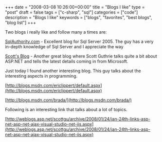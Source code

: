 +++
date = "2008-03-08 10:26:00+00:00"
title = "Blogs I like"
type = "post"
draft = false
tags = ["c-sharp", "sql"]
categories = ["code"]
description = "Blogs I like"
keywords = ["blogs", "favorites", "best blogs", "blog list"]
+++

Two blogs i really like and follow many a times are:





[SqlAuthority.com](SqlAuthority.com) - Excellent blog for Sql Server 2005. The guy has a very in-depth knowledge of Sql Server and I appreciate the way



[Scott's Blog](http://weblogs.asp.net/scottgu) - Another great blog where Scott Guthrie talks quite a bit about ASP.NET and tells the latest details coming in from Microsoft.



Just today I found another interesting blog. This guy talks about the interesting aspects in programming.



[http://blogs.msdn.com/ericlippert/default.aspx](http://blogs.msdn.com/ericlippert/default.aspx)



[http://blogs.msdn.com/brada/](http://blogs.msdn.com/brada/)





Following is an interesting link that talks about a lot of topics.



[http://weblogs.asp.net/scottgu/archive/2008/01/24/jan-24th-links-asp-net-asp-net-ajax-visual-studio-net-iis.aspx](http://weblogs.asp.net/scottgu/archive/2008/01/24/jan-24th-links-asp-net-asp-net-ajax-visual-studio-net-iis.aspx)
